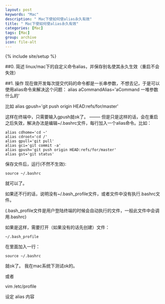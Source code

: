 ```yaml
---
layout: post
keywords: "Mac"
description: " Mac下使如何使alias永久有效"
title: " Mac下使如何使alias永久有效"
categories: [Mac]
tags: [Mac]
group: archive
icon: file-alt
---
```

{% include site/setup %}


##0. 简述
linux/mac下的自定义命令alias，并保存别名使其永久生效（重启不会失效）


##1. 操作
现在做开发每次提交代码的命令都是一长串参数，不想去记，于是可以使用alias命令来解决这个问题：
alias aCommandAlias='aCommand 一堆参数什么的'

比如
alias gpush='git push origin HEAD:refs/for/master'

这样在终端中，只需要输入gpush就ok了。
——–
但是只是这样的话，会在重启之后失效，解决办法是编辑~/.bashrc文件，每行加入一个alias命令。比如：

	alias cdhome='cd ~'
	alias cdroot='cd /'
	alias gpull='git pull'
	alias gci='git commit -a'
	alias gpush='git push origin HEAD:refs/for/master'
	alias gst='git status'

保存文件后，运行(不然不生效):
	
	source ~/.bashrc

就可以了。

如果还不行的话，说明没有~/.bash_profile文件，或者文件中没有执行.bashrc文件。

(.bash_profile文件是用户登陆终端的时候会自动执行的文件，一般此文件中会调用.bashrc)

如果是这样，需要打开（如果没有的话先创建）文件：

	~/.bash_profile
在里面加入一行：

	source ~/.bashrc

就ok了。
我在mac系统下测试ok的。


或者

vim /etc/profile

设定 alias 内容